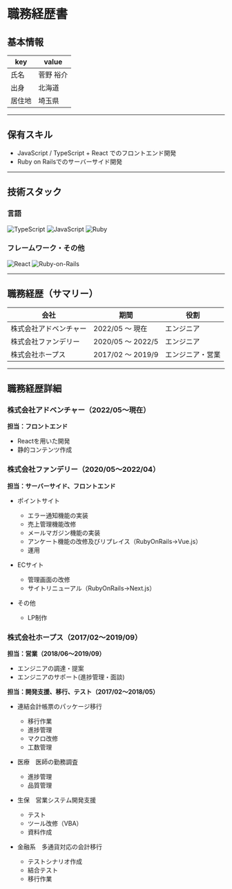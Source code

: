# 職務経歴書

## 基本情報

|key|value|
|---|---|
|氏名|菅野 裕介|
|出身|北海道|
|居住地|埼玉県|

---

## 保有スキル

- JavaScript / TypeScript + React でのフロントエンド開発
- Ruby on Railsでのサーバーサイド開発

---

## 技術スタック

### 言語
<p>
<img alt="TypeScript" src="https://img.shields.io/badge/-TypeScript-007ACC?style=flat-square&logo=typescript&logoColor=white" />
  <img alt="JavaScript" src="https://img.shields.io/badge/-JavaScript-F7DF1E?style=flat-square&logo=JavaScript&logoColor=white" />
  <img alt="Ruby" src="https://img.shields.io/badge/-Ruby-CC342D?style=flat-square&logo=Ruby&logoColor=white" />
</p>

### フレームワーク・その他
<p>
  <img alt="React" src="https://img.shields.io/badge/-React-45b8d8?style=flat-square&logo=react&logoColor=white" />
 <img alt="Ruby-on-Rails" src="https://img.shields.io/badge/-Rails-CC0000?style=flat-square&logo=Ruby-on-Rails&logoColor=white" />
</p>

---

## 職務経歴（サマリー）

|会社|期間|役割|
|--|--|--|
|株式会社アドベンチャー|2022/05 〜 現在|エンジニア|
|株式会社ファンデリー|2020/05 〜 2022/5|エンジニア|
|株式会社ホープス|2017/02 〜 2019/9|エンジニア・営業|

---

## 職務経歴詳細

### 株式会社アドベンチャー（2022/05〜現在）
**担当：フロントエンド**

- Reactを用いた開発
- 静的コンテンツ作成

### 株式会社ファンデリー（2020/05〜2022/04）
**担当：サーバーサイド、フロントエンド**

- ポイントサイト
  - エラー通知機能の実装
  - 売上管理機能改修
  - メールマガジン機能の実装
  - アンケート機能の改修及びリプレイス（RubyOnRails->Vue.js）
  - 運用

- ECサイト
  - 管理画面の改修
  - サイトリニューアル（RubyOnRails->Next.js）

- その他
  - LP制作
  
### 株式会社ホープス（2017/02〜2019/09）
**担当：営業（2018/06〜2019/09）**

- エンジニアの調達・提案
- エンジニアのサポート(進捗管理・面談)

**担当：開発支援、移行、テスト（2017/02〜2018/05）**

- 連結会計帳票のパッケージ移行
  - 移行作業
  - 進捗管理
  - マクロ改修
  - 工数管理

- 医療　医師の勤務調査
  - 進捗管理
  - 品質管理
  
- 生保　営業システム開発支援
  - テスト
  - ツール改修（VBA）
  - 資料作成

- 金融系　多通貨対応の会計移行
  - テストシナリオ作成
  - 結合テスト
  - 移行作業



